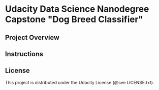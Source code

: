 # Udacity Data Science Nanodegree Capstone "Dog Breed Classifier"

## Project Overview

## Instructions

## License

This project is distributed under the Udacity License (@see LICENSE.txt).